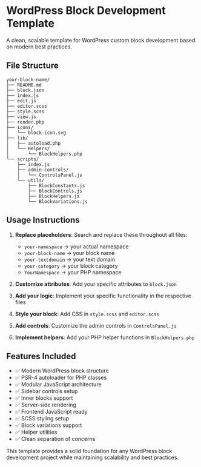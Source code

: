 # WordPress Block Development Template

A clean, scalable template for WordPress custom block development based on modern best practices.

## File Structure

```
your-block-name/
├── README.md
├── block.json
├── index.js
├── edit.js
├── editor.scss
├── style.scss
├── view.js
├── render.php
├── icons/
│   └── block-icon.svg
├── lib/
│   ├── autoload.php
│   └── Helpers/
│       └── BlockHelpers.php
└── scripts/
    ├── index.js
    ├── admin-controls/
    │   └── ControlsPanel.js
    └── utils/
        ├── BlockConstants.js
        ├── BlockControls.js
        ├── BlockHelpers.js
        └── BlockVariations.js
```

## Usage Instructions

1. **Replace placeholders**: Search and replace these throughout all files:
   - `your-namespace` → your actual namespace
   - `your-block-name` → your block name
   - `your-textdomain` → your text domain
   - `your-category` → your block category
   - `YourNamespace` → your PHP namespace

2. **Customize attributes**: Add your specific attributes to `block.json`

3. **Add your logic**: Implement your specific functionality in the respective files

4. **Style your block**: Add CSS in `style.scss` and `editor.scss`

5. **Add controls**: Customize the admin controls in `ControlsPanel.js`

6. **Implement helpers**: Add your PHP helper functions in `BlockHelpers.php`

## Features Included

- ✅ Modern WordPress block structure
- ✅ PSR-4 autoloader for PHP classes
- ✅ Modular JavaScript architecture
- ✅ Sidebar controls setup
- ✅ Inner blocks support
- ✅ Server-side rendering
- ✅ Frontend JavaScript ready
- ✅ SCSS styling setup
- ✅ Block variations support
- ✅ Helper utilities
- ✅ Clean separation of concerns

This template provides a solid foundation for any WordPress block development project while maintaining scalability and best practices.